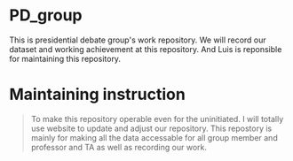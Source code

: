 # PD_group
This is presidential debate group's work repository. We will record our dataset and working achievement at this repository. And Luis is reponsible for maintaining this repository.











# Maintaining instruction
> To make this repository operable even for the uninitiated. I will totally use website to update and adjust our repository.
> This repostory is mainly for making all the data accessable for all group member and professor and TA as well as recording our work.
